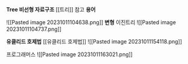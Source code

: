 **Tree 비선형 자료구조** [[트리]] 참고
**용어**

![[Pasted image 20231011104638.png]]
**변형** 
이진트리
![[Pasted image 20231011104737.png]]


**유클리드 호제법** [[유클리드 호제법]]
![[Pasted image 20231011154118.png]]

프로그래머스
![[Pasted image 20231011163021.png]]